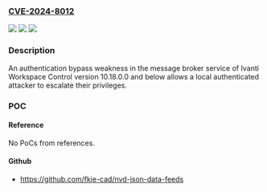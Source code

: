 ### [CVE-2024-8012](https://cve.mitre.org/cgi-bin/cvename.cgi?name=CVE-2024-8012)
![](https://img.shields.io/static/v1?label=Product&message=Workspace%20Control&color=blue)
![](https://img.shields.io/static/v1?label=Version&message=n%2Fa&color=blue)
![](https://img.shields.io/static/v1?label=Vulnerability&message=CWE-288%3A%20Authentication%20Bypass%20Using%20an%20Alternate%20Path%20or%20Channel&color=brighgreen)

### Description

An authentication bypass weakness in the message broker service of Ivanti Workspace Control version 10.18.0.0 and below allows a local authenticated attacker to escalate their privileges.

### POC

#### Reference
No PoCs from references.

#### Github
- https://github.com/fkie-cad/nvd-json-data-feeds

